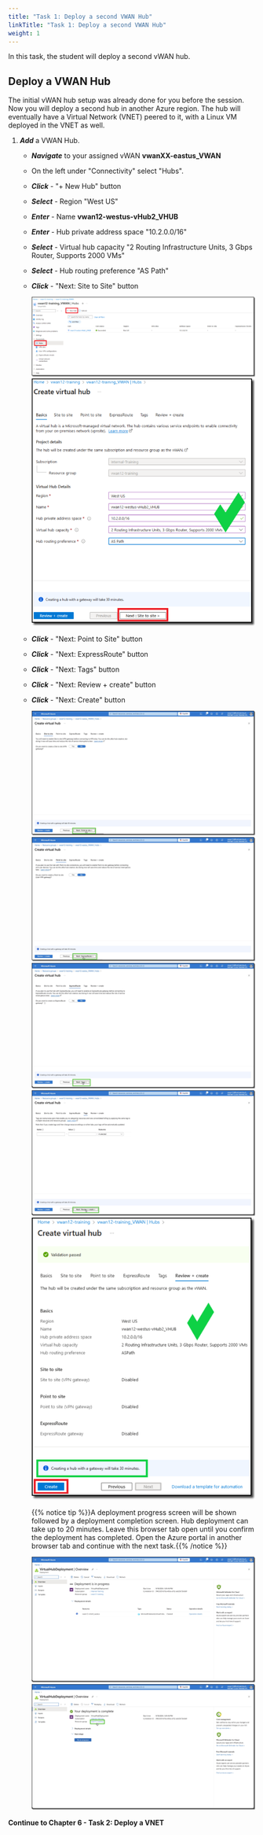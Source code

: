 ```yaml
---
title: "Task 1: Deploy a second VWAN Hub"
linkTitle: "Task 1: Deploy a second VWAN Hub"
weight: 1
---
```


In this task, the student will deploy a second vWAN hub.

## Deploy a VWAN Hub

The initial vWAN hub setup was already done for you before the session. Now you will deploy a second hub in another Azure region. The hub will eventually have a Virtual Network (VNET) peered to it, with a Linux VM deployed in the VNET as well.

1. ***Add*** a VWAN Hub.

    - ***Navigate*** to your assigned vWAN **vwanXX-eastus_VWAN**
    - On the left under "Connectivity" select "Hubs".
    - ***Click*** - "+ New Hub" button

    - ***Select*** - Region "West US"
    - ***Enter*** - Name **vwan12-westus-vHub2_VHUB**
    - ***Enter*** - Hub private address space "10.2.0.0/16"
    - ***Select*** - Virtual hub capacity "2 Routing Infrastructure Units, 3 Gbps Router, Supports 2000 VMs"
    - ***Select*** - Hub routing preference "AS Path"
    - ***Click*** - "Next: Site to Site" button

        ![6_1-second-hub-1](../images/6_1-second-hub-1.PNG)
        ![6_1-second-hub-2](../images/6_1-second-hub-2.PNG)

    - ***Click*** - "Next: Point to Site" button
    - ***Click*** - "Next: ExpressRoute" button
    - ***Click*** - "Next: Tags" button
    - ***Click*** - "Next: Review + create" button
    - ***Click*** - "Next: Create" button

        ![hub3](../images/hub3.jpg)
        ![hub4](../images/hub4.jpg)
        ![hub5](../images/hub5.jpg)
        ![hub6](../images/hub6.jpg)
        ![6_1-second-hub-3](../images/6_1-second-hub-3.PNG)

        {{% notice tip %}}A deployment progress screen will be shown followed by a deployment completion screen. Hub deployment can take up to 20 minutes. Leave this browser tab open until you confirm the deployment has completed.  Open the Azure portal in another browser tab and continue with the next task.{{% /notice %}}

        ![hub8](../images/hub8.jpg)
        ![hub9](../images/hub9.jpg)

**Continue to Chapter 6 - Task 2: Deploy a VNET**
